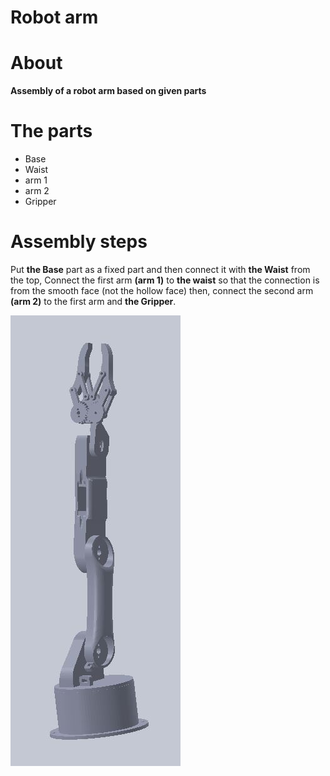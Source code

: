 # Robot arm 

# About

**Assembly of a robot arm based on given parts** 

# The parts  
* Base
* Waist 
* arm 1
* arm 2
* Gripper

# Assembly steps

Put **the Base** part as a fixed part and then connect it with **the Waist** from the top, Connect the first arm **(arm 1)** to **the waist** so that the connection is from the smooth face (not the hollow face) then, connect the second arm **(arm 2)** to the first arm and **the Gripper**.

![render](https://github.com/yo-alsaggaf/Robot-arm/blob/main/photo/the%20arm.JPG)
